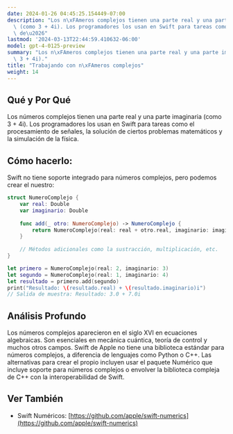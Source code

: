 ```yaml
---
date: 2024-01-26 04:45:25.154449-07:00
description: "Los n\xFAmeros complejos tienen una parte real y una parte imaginaria\
  \ (como 3 + 4i). Los programadores los usan en Swift para tareas como el procesamiento\
  \ de\u2026"
lastmod: '2024-03-13T22:44:59.410632-06:00'
model: gpt-4-0125-preview
summary: "Los n\xFAmeros complejos tienen una parte real y una parte imaginaria (como\
  \ 3 + 4i)."
title: "Trabajando con n\xFAmeros complejos"
weight: 14
---
```


## Qué y Por Qué
Los números complejos tienen una parte real y una parte imaginaria (como 3 + 4i). Los programadores los usan en Swift para tareas como el procesamiento de señales, la solución de ciertos problemas matemáticos y la simulación de la física.

## Cómo hacerlo:
Swift no tiene soporte integrado para números complejos, pero podemos crear el nuestro:

```Swift
struct NumeroComplejo {
    var real: Double
    var imaginario: Double
    
    func add(_ otro: NumeroComplejo) -> NumeroComplejo {
        return NumeroComplejo(real: real + otro.real, imaginario: imaginario + otro.imaginario)
    }
    
    // Métodos adicionales como la sustracción, multiplicación, etc.
}

let primero = NumeroComplejo(real: 2, imaginario: 3)
let segundo = NumeroComplejo(real: 1, imaginario: 4)
let resultado = primero.add(segundo)
print("Resultado: \(resultado.real) + \(resultado.imaginario)i")
// Salida de muestra: Resultado: 3.0 + 7.0i
```

## Análisis Profundo
Los números complejos aparecieron en el siglo XVI en ecuaciones algebraicas. Son esenciales en mecánica cuántica, teoría de control y muchos otros campos. Swift de Apple no tiene una biblioteca estándar para números complejos, a diferencia de lenguajes como Python o C++. Las alternativas para crear el propio incluyen usar el paquete Numérico que incluye soporte para números complejos o envolver la biblioteca compleja de C++ con la interoperabilidad de Swift.

## Ver También
- Swift Numéricos: [https://github.com/apple/swift-numerics](https://github.com/apple/swift-numerics)

